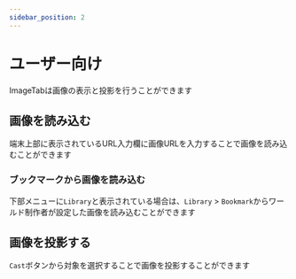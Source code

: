 ```yaml
---
sidebar_position: 2
---
```

# ユーザー向け
ImageTabは画像の表示と投影を行うことができます

## 画像を読み込む
端末上部に表示されているURL入力欄に画像URLを入力することで画像を読み込むことができます
### ブックマークから画像を読み込む
下部メニューに`Library`と表示されている場合は、`Library` > `Bookmark`からワールド制作者が設定した画像を読み込むことができます  


## 画像を投影する
`Cast`ボタンから対象を選択することで画像を投影することができます
